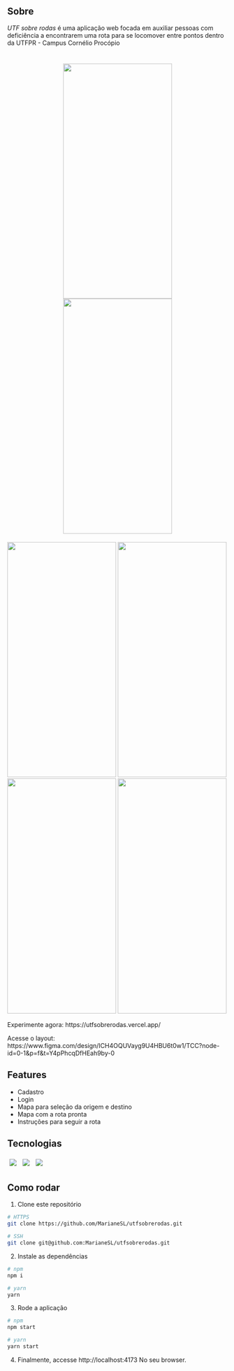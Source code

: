 <h1 align="center"><img src="https://github.com/user-attachments/assets/1cf7f693-2b12-49ed-b63a-bdb7a9edbab9" alt=""/></h1>

## Sobre

*UTF sobre rodas* é uma aplicação web focada em auxiliar pessoas com deficiência a encontrarem uma rota para se locomover entre pontos dentro da UTFPR - Campus Cornélio Procópio

<h1 align="center">
  <img style='width: 249px; height: 538px;' src="https://github.com/user-attachments/assets/c7fb818e-0623-42a1-a61d-67587b1c5d70" alt=""/>
  <img style='width: 249px; height: 538px;' src="https://github.com/user-attachments/assets/c77acc20-4334-4ecf-9334-af0c5136adef" alt=""/>
</h1>
<img style='width: 249px; height: 538px;' src="https://github.com/user-attachments/assets/cba13fb1-5dbb-433b-9f73-b428da7a2872" alt=""/>
<img style='width: 249px; height: 538px;' src="https://github.com/user-attachments/assets/20016c0e-9ae2-42e2-a4e7-fbc04c5bec78" alt=""/>
<img style='width: 249px; height: 538px;' src="https://github.com/user-attachments/assets/dd1386d8-eeb5-4aad-a299-cdcb9e672d78" alt=""/>
<img style='width: 249px; height: 538px;' src="https://github.com/user-attachments/assets/86d7519c-8043-4488-899c-10bad45a35f5" alt=""/>





<p>Experimente agora: https://utfsobrerodas.vercel.app/</p>
Acesse o layout: https://www.figma.com/design/ICH4OQUVayg9U4HBU6t0w1/TCC?node-id=0-1&p=f&t=Y4pPhcqDfHEah9by-0

## Features

- Cadastro
- Login
- Mapa para seleção da origem e destino
- Mapa com a rota pronta
- Instruções para seguir a rota

## Tecnologias

<p>
  <img style='margin: 5px;' src="https://img.shields.io/badge/react-app%20-%2320232a.svg?&style=for-the-badge&color=60ddf9&logo=react&logoColor=%2361DAFB"/>
  <img style='margin: 5px;' src="https://img.shields.io/badge/react_route%20-%2320232a.svg?&style=for-the-badge&logo=react&logoColor=%2361DAFB"/>
  <img style='margin: 5px;' src='https://img.shields.io/badge/react-icons%20-%2320232a.svg?&style=for-the-badge&color=f28dc7&logo=react-icons&logoColor=%2361DAFB'>
</p>

## Como rodar

1. Clone este repositório
```bash
# HTTPS
git clone https://github.com/MarianeSL/utfsobrerodas.git

# SSH
git clone git@github.com:MarianeSL/utfsobrerodas.git
```

2. Instale as dependências
```bash
# npm
npm i

# yarn
yarn
```

3. Rode a aplicação
```bash
# npm
npm start

# yarn
yarn start
```


4. Finalmente, accesse http://localhost:4173 No seu browser.
